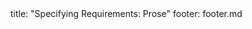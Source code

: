 <frontmatter>
title: "Specifying Requirements: Prose"
footer: footer.md
</frontmatter>

<include src="navbar.md" boilerplate />

<include src="container-inPage-asFlat.md" boilerplate />